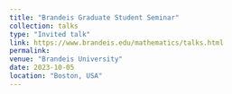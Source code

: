 ```yaml
---
title: "Brandeis Graduate Student Seminar"
collection: talks
type: "Invited talk"
link: https://www.brandeis.edu/mathematics/talks.html
permalink: 
venue: "Brandeis University"
date: 2023-10-05
location: "Boston, USA"
---
```

